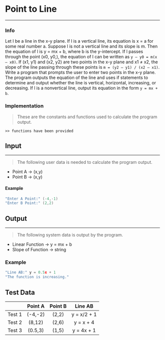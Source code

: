 # Point to Line
***
### Info
Let l be a line in the x-y plane. If l is a vertical line, its equation is x = a
for some real number a. Suppose l is not a vertical line and its slope is m.
Then the equation of l is y = mx + b, where b is the y-intercept. If l passes
through the point (x0, y0,), the equation of l can be written as
`y – y0 = m(x – x0)`. If (x1, y1) and (x2, y2) are two points in the x-y plane
and x1 ≠ x2, the slope of the line passing through these points is
`m = (y2 – y1) / (x2 – x1)`. Write a program that prompts the user to enter two
points in the x-y plane. The program outputs the equation of the line and uses
if statements to determine and output whether the line is vertical, horizontal,
increasing, or decreasing. If l is a nonvertical line, output its equation in
the form `y = mx + b`.

### Implementation
> These are the constants and functions used to calculate the program output.

```
>> functions have been provided
```

## Input
***
> The following user data is needed to calculate the program output.

+ Point A -> (x,y)
+ Point B -> (x,y)

#### Example
```c++
"Enter A Point:" (-4,-1)
"Enter B Point:" (2,2)
```

## Output
***
> The following system data is output by the program.

+ Linear Function -> y = mx + b
+ Slope of Function -> string

### Example
```c++
"Line AB:" y = 0.5x + 1
"The function is increasing."
```

## Test Data
|        | Point A | Point B |   Line AB    |
|:------:|:-------:|:-------:|:------------:|
| Test 1 | (-4,-2) |  (2,2)  | y = x/2 + 1  |
| Test 2 |  (8,12) |  (2,6)  |   y = x + 4  |
| Test 3 | (0.5,3) |  (1,5)  |  y = 4x + 1  |
